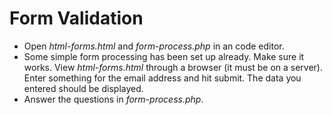 # Form Validation
* Open *html-forms.html* and *form-process.php* in an code editor.
* Some simple form processing has been set up already. Make sure it works. View *html-forms.html* through a browser (it must be on a server). Enter something for the email address and hit submit. The data you entered should be displayed.
* Answer the questions in *form-process.php*.
